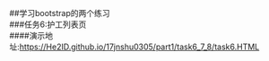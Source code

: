 ##学习bootstrap的两个练习  
###任务6:护工列表页  
####演示地址:https://He2ID.github.io/17jnshu0305/part1/task6_7_8/task6.HTML  
